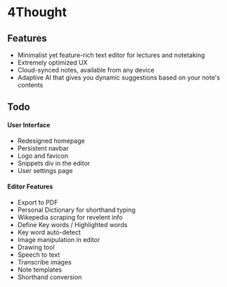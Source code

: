 # 4Thought

## Features

-   Minimalist yet feature-rich text editor for lectures and notetaking
-   Extremely optimized UX
-   Cloud-synced notes, available from any device
-   Adaptive AI that gives you dynamic suggestions based on your note's contents

## Todo

#### User Interface

-   Redesigned homepage
-   Persistent navbar
-   Logo and favicon
-   Snippets div in the editor
-   User settings page

#### Editor Features

-   Export to PDF
-   Personal Dictionary for shorthand typing
-   Wikepedia scraping for revelent info
-   Define Key words / Highlighted words
-   Key word auto-detect
-   Image manipulation in editor
-   Drawing tool
-   Speech to text
-   Transcribe images
-   Note templates
-   Shorthand conversion
